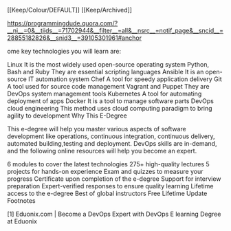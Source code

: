 [[Keep/Colour/DEFAULT]] [[Keep/Archived]] 

https://programmingdude.quora.com/?__ni__=0&__tiids__=71702944&__filter__=all&__nsrc__=notif_page&__sncid__=28855182826&__snid3__=39105301961#anchor

ome key technologies you will learn are:

Linux
It is the most widely used open-source operating system
Python, Bash and Ruby
They are essential scripting languages
Ansible
It is an open-source IT automation system
Chef
A tool for speedy application delivery
Git
A tool used for source code management
Vagrant and Puppet
They are DevOps system management tools
Kubernetes
A tool for automating deployment of apps
Docker
It is a tool to manage software parts
DevOps cloud engineering
This method uses cloud computing paradigm to bring agility to development
Why This E-Degree

This e-degree will help you master various aspects of software development like operations, continuous integration, continuous delivery, automated building,testing and deployment. DevOps skills are in-demand, and the following online resources will help you become an expert.

6 modules to cover the latest technologies
275+ high-quality lectures
5 projects for hands-on experience
Exam and quizzes to measure your progress
Certificate upon completion of the e-degree
Support for interview preparation
Expert-verified responses to ensure quality learning
Lifetime access to the e-degree
Best of global instructors
Free Lifetime Update
Footnotes

[1] Eduonix.com | Become a DevOps Expert with DevOps E learning Degree at Eduonix 
